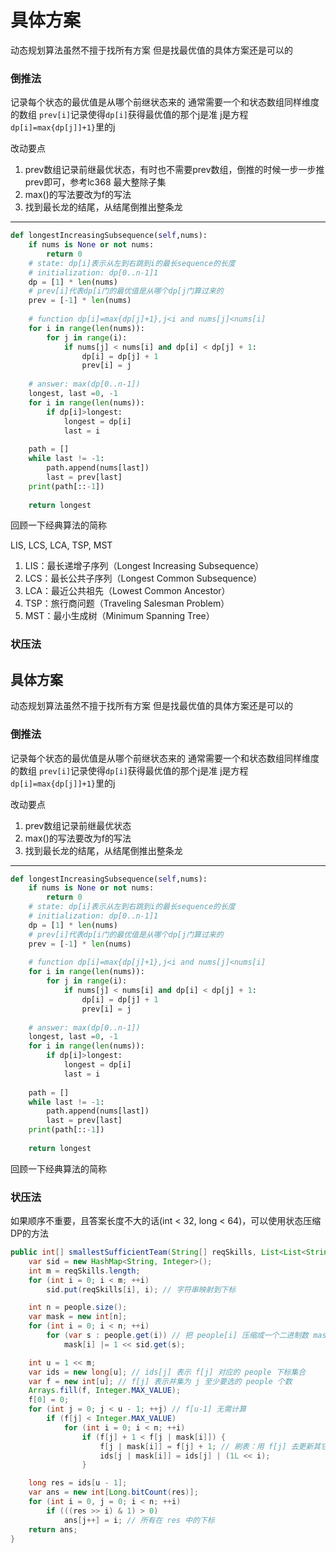 # 具体方案

动态规划算法虽然不擅于找所有方案
但是找最优值的具体方案还是可以的

### 倒推法

记录每个状态的最优值是从哪个前继状态来的
通常需要一个和状态数组同样维度的数组
`prev[i]`记录使得`dp[i]`获得最优值的那个j是准
j是方程`dp[i]=max{dp[j]]+1}`里的j

改动要点

1. prev数组记录前继最优状态，有时也不需要prev数组，倒推的时候一步一步推prev即可，参考lc368 最大整除子集
2. max()的写法要改为f的写法
3. 找到最长龙的结尾，从结尾倒推出整条龙

---

```python
def longestIncreasingSubsequence(self,nums):
    if nums is None or not nums:
    	return 0
    # state: dp[i]表示从左到右跳到i的最长sequence的长度
    # initialization: dp[0..n-1]1
    dp = [1] * len(nums)
    # prev[i]代表dp[i门的最优值是从哪个dp[j门算过来的
    prev = [-1] * len(nums)
    
    # function dp[i]=max{dp[j]+1},j<i and nums[j]<nums[i]
    for i in range(len(nums)):
        for j in range(i):
            if nums[j] < nums[i] and dp[i] < dp[j] + 1:
                dp[i] = dp[j] + 1
                prev[i] = j
                
    # answer: max(dp[0..n-1])
    longest, last =0, -1
    for i in range(len(nums)):
        if dp[i]>longest:
            longest = dp[i]
            last = i
	
    path = []
    while last != -1:
        path.append(nums[last])
        last = prev[last]
	print(path[::-1])
    
    return longest
```

回顾一下经典算法的简称

LIS, LCS, LCA, TSP, MST

1. LIS：最长递增子序列（Longest Increasing Subsequence）
2. LCS：最长公共子序列（Longest Common Subsequence）
3. LCA：最近公共祖先（Lowest Common Ancestor）
4. TSP：旅行商问题（Traveling Salesman Problem）
5. MST：最小生成树（Minimum Spanning Tree）

### 状压法



## 具体方案

动态规划算法虽然不擅于找所有方案
但是找最优值的具体方案还是可以的

### 倒推法

记录每个状态的最优值是从哪个前继状态来的
通常需要一个和状态数组同样维度的数组
`prev[i]`记录使得`dp[i]`获得最优值的那个j是准
j是方程`dp[i]=max{dp[j]]+1}`里的j

改动要点

1. prev数组记录前继最优状态
2. max()的写法要改为f的写法
3. 找到最长龙的结尾，从结尾倒推出整条龙

---

```python
def longestIncreasingSubsequence(self,nums):
    if nums is None or not nums:
    	return 0
    # state: dp[i]表示从左到右跳到i的最长sequence的长度
    # initialization: dp[0..n-1]1
    dp = [1] * len(nums)
    # prev[i]代表dp[i门的最优值是从哪个dp[j门算过来的
    prev = [-1] * len(nums)
    
    # function dp[i]=max{dp[j]+1},j<i and nums[j]<nums[i]
    for i in range(len(nums)):
        for j in range(i):
            if nums[j] < nums[i] and dp[i] < dp[j] + 1:
                dp[i] = dp[j] + 1
                prev[i] = j
                
    # answer: max(dp[0..n-1])
    longest, last =0, -1
    for i in range(len(nums)):
        if dp[i]>longest:
            longest = dp[i]
            last = i
	
    path = []
    while last != -1:
        path.append(nums[last])
        last = prev[last]
	print(path[::-1])
    
    return longest
```

回顾一下经典算法的简称

### 状压法

如果顺序不重要，且答案长度不大的话(int < 32, long < 64)，可以使用状态压缩DP的方法

```java
public int[] smallestSufficientTeam(String[] reqSkills, List<List<String>> people) {
    var sid = new HashMap<String, Integer>();
    int m = reqSkills.length;
    for (int i = 0; i < m; ++i)
        sid.put(reqSkills[i], i); // 字符串映射到下标

    int n = people.size();
    var mask = new int[n];
    for (int i = 0; i < n; ++i)
        for (var s : people.get(i)) // 把 people[i] 压缩成一个二进制数 mask[i]
            mask[i] |= 1 << sid.get(s);

    int u = 1 << m;
    var ids = new long[u]; // ids[j] 表示 f[j] 对应的 people 下标集合
    var f = new int[u]; // f[j] 表示并集为 j 至少要选的 people 个数
    Arrays.fill(f, Integer.MAX_VALUE);
    f[0] = 0;
    for (int j = 0; j < u - 1; ++j) // f[u-1] 无需计算
        if (f[j] < Integer.MAX_VALUE)
            for (int i = 0; i < n; ++i)
                if (f[j] + 1 < f[j | mask[i]]) {
                    f[j | mask[i]] = f[j] + 1; // 刷表：用 f[j] 去更新其它状态
                    ids[j | mask[i]] = ids[j] | (1L << i);
                }

    long res = ids[u - 1];
    var ans = new int[Long.bitCount(res)];
    for (int i = 0, j = 0; i < n; ++i)
        if (((res >> i) & 1) > 0)
            ans[j++] = i; // 所有在 res 中的下标
    return ans;
}
```

